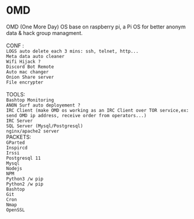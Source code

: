 # 0MD
OMD (One More Day) OS base on raspberry pi, a Pi OS for better anonym data & hack group managment.<br>
<br>
CONF : <br>
```LOGS auto delete each 3 mins: ssh, telnet, http...```<br>
```Meta data auto cleaner```<br>
```Wifi Hijack ?```<br>
```Discord Bot Remote```<br>
```Auto mac changer```<br>
```Onion Share server```<br>
```File encrypter```<br>
<br>
TOOLS:<br>
```Bashtop Monitoring```<br>
```ANON Surf auto deployement ?```<br>
```IRC Client (make OMD os working as an IRC Client over TOR service,ex: send OMD ip address, receive order from operators...)```<br>
```IRC Server```<br>
```SQL Server (Mysql/Postgresql)```<br>
```nginx/apache2 server```<br>
PACKETS: <br>
```GParted```<br>
```Inspircd```<br>
```Irssi```<br>
```Postgresql 11```<br>
```Mysql```<br>
```Nodejs```<br>
```NPM```<br>
```Python3 /w pip```<br>
```Python2 /w pip ```<br>
```Bashtop```<br>
```Git```<br>
```Cron```<br>
```Nmap```<br>
```OpenSSL```<br>
``` ```<br>
``` ```<br>
``` ```<br>
